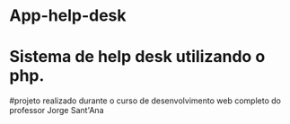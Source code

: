 # App-help-desk
# Sistema de help desk utilizando o php. 
#projeto realizado durante o curso de desenvolvimento web completo do professor Jorge Sant'Ana
